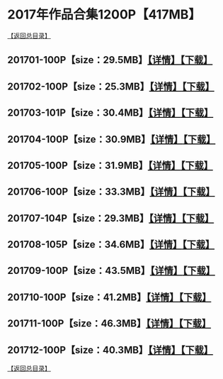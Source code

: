 # 2017年作品合集1200P【417MB】
[【返回总目录】](/README.md)
## 201701-100P【size：29.5MB】[【详情】](./201701/README.md)[【下载】](https://474b.com/file/25713053-435032406)
## 201702-100P【size：25.3MB】[【详情】](./201702/README.md)[【下载】](https://474b.com/file/25713053-435032437)
## 201703-101P【size：30.4MB】[【详情】](./201703/README.md)[【下载】](https://474b.com/file/25713053-435032474)
## 201704-100P【size：30.9MB】[【详情】](./201704/README.md)[【下载】](https://474b.com/file/25713053-435032495)
## 201705-100P【size：31.9MB】[【详情】](./201705/README.md)[【下载】](https://474b.com/file/25713053-435032527)
## 201706-100P【size：33.3MB】[【详情】](./201706/README.md)[【下载】](https://474b.com/file/25713053-435032560)
## 201707-104P【size：29.3MB】[【详情】](./201707/README.md)[【下载】](https://474b.com/file/25713053-435032584)
## 201708-105P【size：34.6MB】[【详情】](./201708/README.md)[【下载】](https://474b.com/file/25713053-435032617)
## 201709-100P【size：43.5MB】[【详情】](./201709/README.md)[【下载】](https://474b.com/file/25713053-435032718)
## 201710-100P【size：41.2MB】[【详情】](./201710/README.md)[【下载】](https://474b.com/file/25713053-435032783)
## 201711-100P【size：46.3MB】[【详情】](./201711/README.md)[【下载】](https://474b.com/file/25713053-435032879)
## 201712-100P【size：40.3MB】[【详情】](./201712/README.md)[【下载】](https://474b.com/file/25713053-435032929)
[【返回总目录】](/README.md)














